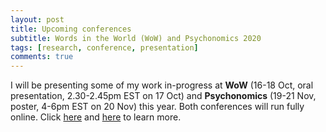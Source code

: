 ```yaml
---
layout: post
title: Upcoming conferences
subtitle: Words in the World (WoW) and Psychonomics 2020
tags: [research, conference, presentation]
comments: true
---
```


I will be presenting some of my work in-progress at **WoW** (16-18 Oct, oral presentation, 2.30-2.45pm EST on 17 Oct) and **Psychonomics** (19-21 Nov, poster, 4-6pm EST on 20 Nov) this year. Both conferences will run fully online.
Click [here](http://wordsintheworld.ca/wow-conference-2020/) and [here](https://www.psychonomic.org/page/2020annualmeeting) to learn more.


